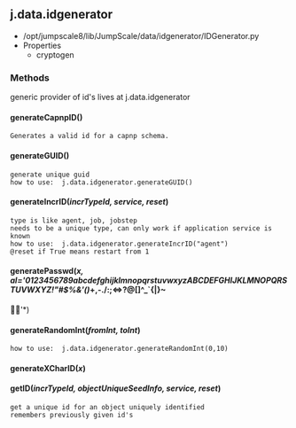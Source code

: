 <!-- toc -->
## j.data.idgenerator

- /opt/jumpscale8/lib/JumpScale/data/idgenerator/IDGenerator.py
- Properties
    - cryptogen

### Methods

generic provider of id's
lives at j.data.idgenerator

#### generateCapnpID() 

```
Generates a valid id for a capnp schema.

```

#### generateGUID() 

```
generate unique guid
how to use:  j.data.idgenerator.generateGUID()

```

#### generateIncrID(*incrTypeId, service, reset*) 

```
type is like agent, job, jobstep
needs to be a unique type, can only work if application service is known
how to use:  j.data.idgenerator.generateIncrID("agent")
@reset if True means restart from 1

```

#### generatePasswd(*x, al='0123456789abcdefghijklmnopqrstuvwxyzABCDEFGHIJKLMNOPQRSTUVWXYZ!"#$%&'()*+,-./:;<=>?@[\]^_`\{|\}~ 	
'*) 

#### generateRandomInt(*fromInt, toInt*) 

```
how to use:  j.data.idgenerator.generateRandomInt(0,10)

```

#### generateXCharID(*x*) 

#### getID(*incrTypeId, objectUniqueSeedInfo, service, reset*) 

```
get a unique id for an object uniquely identified
remembers previously given id's

```

